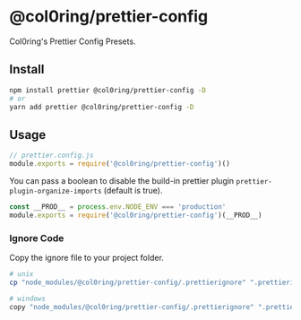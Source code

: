 # @col0ring/prettier-config

Col0ring's Prettier Config Presets.

## Install

```sh
npm install prettier @col0ring/prettier-config -D
# or
yarn add prettier @col0ring/prettier-config -D
```

## Usage

```js
// prettier.config.js
module.exports = require('@col0ring/prettier-config')()
```

You can pass a boolean to disable the build-in prettier plugin `prettier-plugin-organize-imports` (default is true).

```js
const __PROD__ = process.env.NODE_ENV === 'production'
module.exports = require('@col0ring/prettier-config')(__PROD__)
```

### Ignore Code

Copy the ignore file to your project folder.

```sh
# unix
cp "node_modules/@col0ring/prettier-config/.prettierignore" ".prettierignore"

# windows
copy "node_modules/@col0ring/prettier-config/.prettierignore" ".prettierignore"
```
